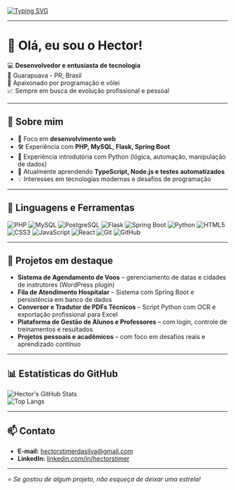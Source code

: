 [![Typing SVG](https://readme-typing-svg.demolab.com?font=Fira+Code&duration=3000&pause=1000&color=00F7FF&width=435&lines=Ol%C3%A1%2C+eu+sou+o+Hector!;Desenvolvedor+Full+Stack;Apaixonado+por+tecnologia+e+v%C3%B4lei;Sempre+aprendendo+coisas+novas)](https://git.io/typing-svg)

---

# 👋 Olá, eu sou o Hector!

💻 **Desenvolvedor e entusiasta de tecnologia**  
📍 Guarapuava - PR, Brasil  
🚀 Apaixonado por programação e vôlei  
📈 Sempre em busca de evolução profissional e pessoal  

---

## 🚀 Sobre mim
- 🎯 Foco em **desenvolvimento web**
- 🛠 Experiência com **PHP, MySQL, Flask, Spring Boot**
- 🐍 Experiência introdutória com Python (lógica, automação, manipulação de dados)
- 🌱 Atualmente aprendendo **TypeScript, Node.js e testes automatizados**
- 💡 Interesses em tecnologias modernas e desafios de programação

---

## 🔧 Linguagens e Ferramentas

![PHP](https://img.shields.io/badge/PHP-777BB4?style=for-the-badge&logo=php&logoColor=white)
![MySQL](https://img.shields.io/badge/MySQL-005C84?style=for-the-badge&logo=mysql&logoColor=white)
![PostgreSQL](https://img.shields.io/badge/PostgreSQL-316192?style=for-the-badge&logo=postgresql&logoColor=white)
![Flask](https://img.shields.io/badge/Flask-000000?style=for-the-badge&logo=flask&logoColor=white)
![Spring Boot](https://img.shields.io/badge/Spring%20Boot-6DB33F?style=for-the-badge&logo=springboot&logoColor=white)
![Python](https://img.shields.io/badge/Python-3776AB?style=for-the-badge&logo=python&logoColor=white)
![HTML5](https://img.shields.io/badge/HTML5-E34F26?style=for-the-badge&logo=html5&logoColor=white)
![CSS3](https://img.shields.io/badge/CSS3-1572B6?style=for-the-badge&logo=css3&logoColor=white)
![JavaScript](https://img.shields.io/badge/JavaScript-F7DF1E?style=for-the-badge&logo=javascript&logoColor=black)
![React](https://img.shields.io/badge/React-20232A?style=for-the-badge&logo=react&logoColor=61DAFB)
![Git](https://img.shields.io/badge/Git-F05032?style=for-the-badge&logo=git&logoColor=white)
![GitHub](https://img.shields.io/badge/GitHub-181717?style=for-the-badge&logo=github&logoColor=white)

---

## 📂 Projetos em destaque
- **Sistema de Agendamento de Voos** – gerenciamento de datas e cidades de instrutores (WordPress plugin)
- **Fila de Atendimento Hospitalar** – Sistema com Spring Boot e persistência em banco de dados
- **Conversor e Tradutor de PDFs Técnicos** – Script Python com OCR e exportação profissional para Excel
- **Plataforma de Gestão de Alunos e Professores** – com login, controle de treinamentos e resultados
- **Projetos pessoais e acadêmicos** – com foco em desafios reais e aprendizado contínuo

---

## 📊 Estatísticas do GitHub

![Hector's GitHub Stats](https://github-readme-stats.vercel.app/api?username=HectorStimer&show_icons=true&theme=tokyonight)  
![Top Langs](https://github-readme-stats.vercel.app/api/top-langs/?username=HectorStimer&layout=compact&theme=tokyonight)

---

## 📫 Contato
- **E-mail:** hectorstimerdasilva@gmail.com
- **LinkedIn:** [linkedin.com/in/hectorstimer](https://linkedin.com/in/hectorstimer)

---

⭐ *Se gostou de algum projeto, não esqueça de deixar uma estrela!*
